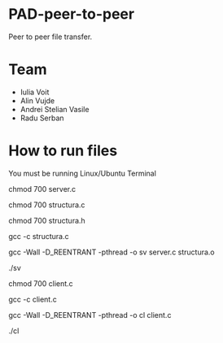 # PAD-peer-to-peer
Peer to peer file transfer.

# Team
<ul>
  <li>Iulia Voit</li>
  <li>Alin Vujde </li>
<li>Andrei Stelian Vasile</li>
<li>Radu Serban</li>
</ul>

# How to run files

<p>You must be running Linux/Ubuntu Terminal</p>
<p>chmod 700 server.c</p>
<p>chmod 700 structura.c</p>
<p>chmod 700 structura.h</p>
<p>gcc -c structura.c</p>
<p>gcc -Wall -D_REENTRANT -pthread -o sv server.c structura.o</p>
<p>./sv</p>
<p>chmod 700 client.c</p>
<p>gcc -c client.c</p>
<p>gcc -Wall -D_REENTRANT -pthread -o cl client.c</p>
<p>./cl</p>

